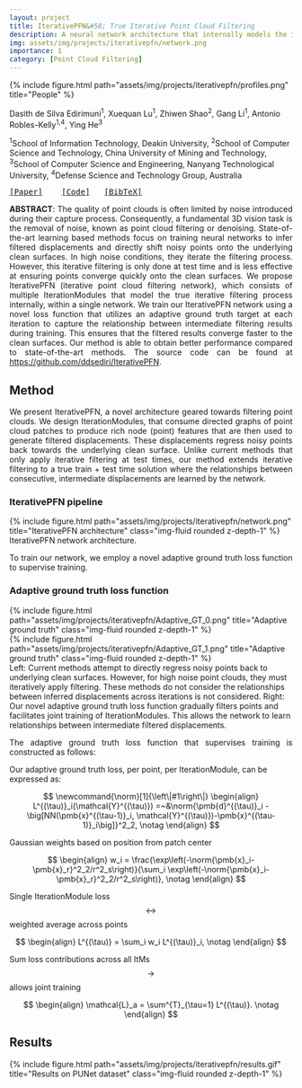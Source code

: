 ```yaml
---
layout: project
title: IterativePFN&#58; True Iterative Point Cloud Filtering
description: A neural network architecture that internally models the iterative filtering process and gradually removes noise from point clouds. Accepted to CVPR, 2023
img: assets/img/projects/iterativepfn/network.png
importance: 1
category: [Point Cloud Filtering]
---
```


<div class="authors-image">
    {% include figure.html path="assets/img/projects/iterativepfn/profiles.png" title="People" %}
</div>
<div class="row">
    <div class="col-sm mt-3 mt-md-0">
        <p class="authors">
            Dasith de Silva Edirimuni<sup>1</sup>, Xuequan Lu<sup>1</sup>, Zhiwen Shao<sup>2</sup>, Gang Li<sup>1</sup>, Antonio Robles-Kelly<sup>1,4</sup>, Ying He<sup>3</sup>
        </p>
    </div>
</div>

<div class="row">
    <div class="col-sm mt-3 mt-md-0">
        <p class="affiliations">
            <sup>1</sup>School of Information Technology, Deakin University, <sup>2</sup>School of Computer Science and Technology, China University of Mining and Technology, <sup>3</sup>School of Computer Science and Engineering, Nanyang Technological University, <sup>4</sup>Defense Science and Technology Group, Australia
        </p>
    </div>
</div>

<pre><a href="https://openaccess.thecvf.com/content/CVPR2023/papers/de_Silva_Edirimuni_IterativePFN_True_Iterative_Point_Cloud_Filtering_CVPR_2023_paper.pdf" target="_blank">[Paper]</a>    <a href="https://github.com/ddsediri/IterativePFN" target="_blank">[Code]</a>   <a href='{{ "assets/bibtex/iterativepfn.bib" | relative_url }}' target="_blank">[BibTeX]</a>
</pre>

<p style="text-align: justify; text-justify: inter-word;"><strong>ABSTRACT</strong>: The quality of point clouds is often limited by noise introduced during their capture process. Consequently, a fundamental 3D vision task is the removal of noise, known as point cloud filtering or denoising. State-of-the-art learning based methods focus on training neural networks to infer filtered displacements and directly shift noisy points onto the underlying clean surfaces. In high noise conditions, they iterate the filtering process. However, this iterative filtering is only done at test time and is less effective at ensuring points converge quickly onto the clean surfaces. We propose IterativePFN (iterative point cloud filtering network), which consists of multiple IterationModules that model the true iterative filtering process internally, within a single network. We train our IterativePFN network using a novel loss function that utilizes an adaptive ground truth target at each iteration to capture the relationship between intermediate filtering results during training. This ensures that the filtered results converge faster to the clean surfaces. Our method is able to obtain better performance compared to state-of-the-art methods. The source code can be found at <a href="https://github.com/ddsediri/IterativePFN">https://github.com/ddsediri/IterativePFN</a>.
</p>

## Method

<p style="text-align: justify; text-justify: inter-word;">We present IterativePFN, a novel architecture geared towards filtering point clouds. We design IterationModules, that consume directed graphs of point cloud patches to produce rich node (point) features that are then used to generate filtered displacements. These displacements regress noisy points back towards the underlying clean surface. Unlike current methods that only apply iterative filtering at test times, our method extends iterative filtering to a true train + test time solution where the relationships between consecutive, intermediate displacements are learned by the network.  
</p>

### IterativePFN pipeline
<div class="row">
    <div class="col-sm mt-3 mt-md-0">
        {% include figure.html path="assets/img/projects/iterativepfn/network.png" title="IterativePFN architecture" class="img-fluid rounded z-depth-1" %}
    </div>
</div>
<div class="caption">
    IterativePFN network architecture.</div>

<p style="text-align: justify; text-justify: inter-word;">To train our network, we employ a novel adaptive ground truth loss function to supervise training.
</p>

### Adaptive ground truth loss function

<div class="row">
    <div class="col-sm mt-3 mt-md-0">
        {% include figure.html path="assets/img/projects/iterativepfn/Adaptive_GT_0.png" title="Adaptive ground truth" class="img-fluid rounded z-depth-1" %}
    </div>
    <div class="col-sm mt-3 mt-md-0">
        {% include figure.html path="assets/img/projects/iterativepfn/Adaptive_GT_1.png" title="Adaptive ground truth" class="img-fluid rounded z-depth-1" %}
    </div>
</div>

<div class="caption">
    Left: Current methods attempt to directly regress noisy points back to underlying clean surfaces. However, for high noise point clouds, they must iteratively apply filtering. These methods do not consider the relationships between inferred displacements across iterations is not considered. Right: Our novel adaptive ground truth loss function gradually filters points and facilitates joint training of IterationModules. This allows the network to learn relationships between intermediate filtered displacements. 
</div>

<p style="text-align: justify; text-justify: inter-word;">The adaptive ground truth loss function that supervises training is constructed as follows:
</p>

Our adaptive ground truth loss, per point, per IterationModule, can be expressed as:

$$
\newcommand{\norm}[1]{\left\|#1\right\|} 
\begin{align}
L^{(\tau)}_i(\mathcal{Y}^{(\tau)}) =~&\norm{\pmb{d}^{(\tau)}_i - \big[NN(\pmb{x}^{(\tau-1)}_i, \mathcal{Y}^{(\tau)})-\pmb{x}^{(\tau-1)}_i\big]}^2_2,  \notag
\end{align}
$$

Gaussian weights based on position from patch center

$$
\begin{align}
    w_i = \frac{\exp\left(-\norm{\pmb{x}_i-\pmb{x}_r}^2_2/r^2_s\right)}{\sum_i \exp\left(-\norm{\pmb{x}_i-\pmb{x}_r}^2_2/r^2_s\right)}, \notag
\end{align}
$$

Single IterationModule loss $$\leftrightarrow$$ weighted average across points

$$
\begin{align}
    L^{(\tau)} = \sum_i w_i L^{(\tau)}_i,  \notag
\end{align}
$$

Sum loss contributions across all ItMs $$\rightarrow$$ allows joint training

$$
\begin{align}
    \mathcal{L}_a = \sum^{T}_{\tau=1} L^{(\tau)}.  \notag
\end{align}
$$

## Results
<div class="row">
    <div class="col-sm mt-3 mt-md-0">
        {% include figure.html path="assets/img/projects/iterativepfn/results.gif" title="Results on PUNet dataset" class="img-fluid rounded z-depth-1" %}
    </div>
</div>